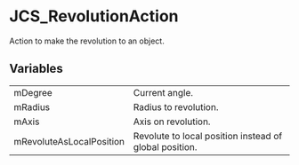 # JCS_RevolutionAction

Action to make the revolution to an object.


## Variables

<table>
  <tr>
    <td>mDegree</td>
    <td>Current angle.</td>
  </tr>
  <tr>
    <td>mRadius</td>
    <td>Radius to revolution.</td>
  </tr>
  <tr>
    <td>mAxis</td>
    <td>Axis on revolution.</td>
  </tr>
  <tr>
    <td>mRevoluteAsLocalPosition</td>
    <td>Revolute to local position instead of global position.</td>
  </tr>
</table>
